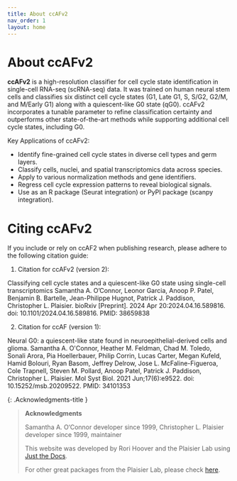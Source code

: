 ```yaml
---
title: About ccAFv2
nav_order: 1
layout: home
---
```

# About ccAFv2

**ccAFv2** is a high-resolution classifier for cell cycle state identification in single-cell RNA-seq (scRNA-seq) data. It was trained on human neural stem cells and classifies six distinct cell cycle states (G1, Late G1, S, S/G2, G2/M, and M/Early G1) along with a quiescent-like G0 state (qG0). ccAFv2 incorporates a tunable parameter to refine classification certainty and outperforms other state-of-the-art methods while supporting additional cell cycle states, including G0.

Key Applications of ccAFv2:
- Identify fine-grained cell cycle states in diverse cell types and germ layers.
- Classify cells, nuclei, and spatial transcriptomics data across species.
- Apply to various normalization methods and gene identifiers.
- Regress cell cycle expression patterns to reveal biological signals.
- Use as an R package (Seurat integration) or PyPI package (scanpy integration).

# Citing ccAFv2
If you include or rely on ccAF2 when publishing research, please adhere to the following citation guide:

1. Citation for ccAFv2 (version 2):

Classifying cell cycle states and a quiescent-like G0 state using single-cell transcriptomics Samantha A. O’Connor, Leonor Garcia, Anoop P. Patel, Benjamin B. Bartelle, Jean-Philippe Hugnot, Patrick J. Paddison, Christopher L. Plaisier. bioRxiv [Preprint]. 2024 Apr 20:2024.04.16.589816. doi: 10.1101/2024.04.16.589816. PMID: 38659838

2. Citation for ccAF (version 1):

Neural G0: a quiescent-like state found in neuroepithelial-derived cells and glioma. Samantha A. O'Connor, Heather M. Feldman, Chad M. Toledo, Sonali Arora, Pia Hoellerbauer, Philip Corrin, Lucas Carter, Megan Kufeld, Hamid Bolouri, Ryan Basom, Jeffrey Delrow, Jose L. McFaline-Figueroa, Cole Trapnell, Steven M. Pollard, Anoop Patel, Patrick J. Paddison, Christopher L. Plaisier. Mol Syst Biol. 2021 Jun;17(6):e9522. doi: 10.15252/msb.20209522. PMID: 34101353

{: .Acknowledgments-title }
>**Acknowledgments**
>
>Samantha A. O‘Connor developer since 1999, Christopher L. Plaisier developer since 1999, maintainer 
>
>This website was developed by Rori Hoover and the Plaisier Lab using [Just the Docs](https://github.com/just-the-docs/just-the-docs).
>
> For other great packages from the Plaisier Lab, please check [here](https://github.com/plaisier-lab). 

